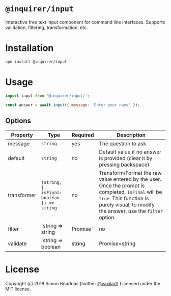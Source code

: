 # `@inquirer/input`

Interactive free text input component for command line interfaces. Supports validation, filtering, transformation, etc.

# Installation

```sh
npm install @inquirer/input
```

# Usage

```js
import input from '@inquirer/input/';

const answer = await input({ message: 'Enter your name' });
```

## Options

| Property    | Type                                                     | Required | Description                                                                                                                                                                                                             |
| ----------- | -------------------------------------------------------- | -------- | ----------------------------------------------------------------------------------------------------------------------------------------------------------------------------------------------------------------------- |
| message     | `string`                                                 | yes      | The question to ask                                                                                                                                                                                                     |
| default     | `string`                                                 | no       | Default value if no answer is provided (clear it by pressing backspace)                                                                                                                                                 |
| transformer | `(string, { isFinal: boolean }) => string`               | no       | Transform/Format the raw value entered by the user. Once the prompt is completed, `isFinal` will be `true`. This function is purely visual; to modify the answer, use the `filter` option.                              |
| filter      | `string => string | Promise<string>`                     | no       | Transform the answer                                                                                                                                                                                                    |
| validate    | `string => boolean | string | Promise<string | boolean>` | no       | On submit, validate the filtered answered content. When returning a string, it'll be used as the error message displayed to the user. Note: returning a rejected promise, we'll assume a code error happened and crash. |

# License

Copyright (c) 2018 Simon Boudrias (twitter: [@vaxilart](https://twitter.com/Vaxilart))
Licensed under the MIT license.
